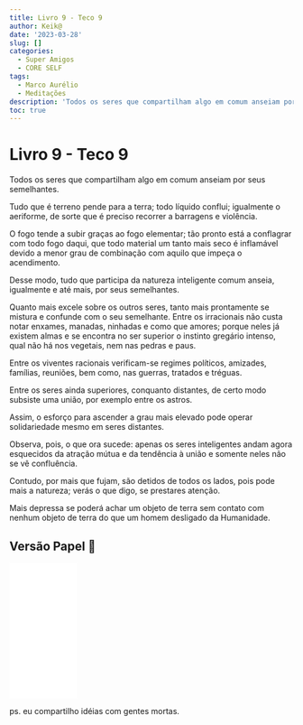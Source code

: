 ```yaml
---
title: Livro 9 - Teco 9
author: Keik@
date: '2023-03-28'
slug: []
categories:
  - Super Amigos
  - CORE SELF
tags:
  - Marco Aurélio
  - Meditações
description: 'Todos os seres que compartilham algo em comum anseiam por seus semelhantes'
toc: true
---
```


# Livro 9 - Teco 9

Todos os seres que compartilham algo em comum anseiam por seus semelhantes. 

Tudo que é terreno pende para a terra; todo líquido conflui; igualmente o aeriforme, de sorte que é preciso recorrer a barragens e violência. 

O fogo tende a subir graças ao fogo elementar; tão pronto está a conflagrar com todo fogo daqui, que todo material um tanto mais seco é inflamável devido a menor grau de combinação com aquilo que impeça o acendimento. 

Desse modo, tudo que participa da natureza inteligente comum anseia, igualmente e até mais, por seus semelhantes. 

Quanto mais excele sobre os outros seres, tanto mais prontamente se mistura e confunde com o seu semelhante. Entre os irracionais não custa notar enxames, manadas, ninhadas e como que amores; porque neles já existem almas e se encontra no ser superior o instinto gregário intenso, qual não há nos vegetais, nem nas pedras e paus. 

Entre os viventes racionais verificam-se regimes políticos, amizades, famílias, reuniões, bem como, nas guerras, tratados e tréguas. 

Entre os seres ainda superiores, conquanto distantes, de certo modo subsiste uma união, por exemplo entre os astros. 

Assim, o esforço para ascender a grau mais elevado pode operar solidariedade mesmo em seres distantes. 

Observa, pois, o que ora sucede: apenas os seres inteligentes andam agora esquecidos da atração mútua e da tendência à união e somente neles não se vê confluência. 

Contudo, por mais que fujam, são detidos de todos os lados, pois pode mais a natureza; verás o que digo, se prestares atenção. 

Mais depressa se poderá achar um objeto de terra sem contato com nenhum objeto de terra do que um homem desligado da Humanidade.


## Versão Papel :book:
<iframe style="width:120px;height:240px;" marginwidth="0" marginheight="0" scrolling="no" frameborder="0" src="//ws-na.amazon-adsystem.com/widgets/q?ServiceVersion=20070822&OneJS=1&Operation=GetAdHtml&MarketPlace=BR&source=ss&ref=as_ss_li_til&ad_type=product_link&tracking_id=mundodekeika-20&language=pt_BR&marketplace=amazon&region=BR&placement=B092FVY4BB&asins=B092FVY4BB&linkId=37c5ec14221f61f811029aa88b520891&show_border=true&link_opens_in_new_window=true"></iframe>

ps. eu compartilho idéias com gentes mortas.